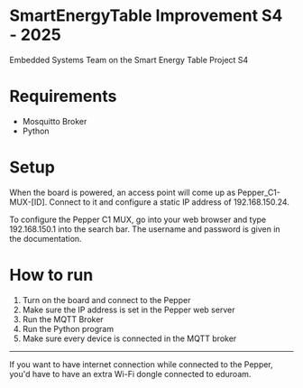 # SmartEnergyTable Improvement S4 - 2025
Embedded Systems Team on the Smart Energy Table Project S4

# Requirements
- Mosquitto Broker
- Python 

# Setup

When the board is powered, an access point will come up as Pepper_C1-MUX-[ID].
Connect to it and configure a static IP address of 192.168.150.24.

To configure the Pepper C1 MUX, go into your web browser and type 192.168.150.1 into the search bar. The username and password is given in the documentation.



# How to run
1. Turn on the board and connect to the Pepper
2. Make sure the IP address is set in the Pepper web server
3. Run the MQTT Broker
4. Run the Python program
5. Make sure every device is connected in the MQTT broker

---
If you want to have internet connection while connected to the Pepper, you'd have to have an extra Wi-Fi dongle connected to eduroam.

